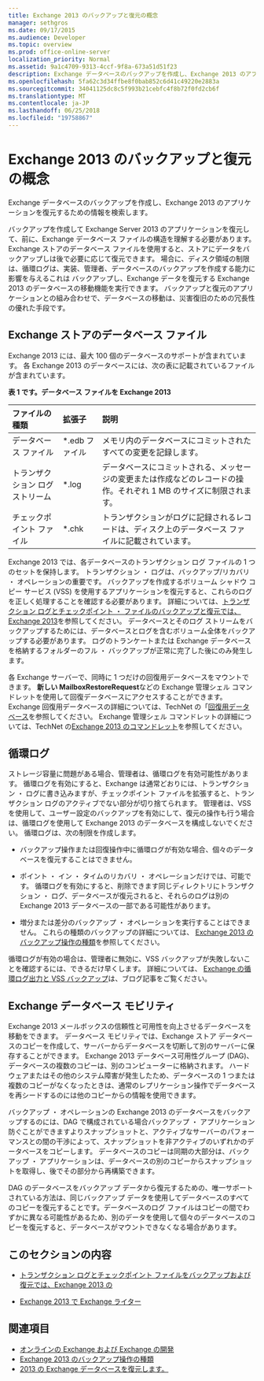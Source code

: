 ```yaml
---
title: Exchange 2013 のバックアップと復元の概念
manager: sethgros
ms.date: 09/17/2015
ms.audience: Developer
ms.topic: overview
ms.prod: office-online-server
localization_priority: Normal
ms.assetid: 9a1c4709-9313-4ccf-9f8a-673a51d51f23
description: Exchange データベースのバックアップを作成し、Exchange 2013 のアプリケーションを復元するための情報を検索します。
ms.openlocfilehash: 5fa62c3d34ffbe8f0bab852c6d41c49220e2883a
ms.sourcegitcommit: 34041125dc8c5f993b21cebfc4f8b72f0fd2cb6f
ms.translationtype: MT
ms.contentlocale: ja-JP
ms.lasthandoff: 06/25/2018
ms.locfileid: "19758867"
---
```

# <a name="backup-and-restore-concepts-for-exchange-2013"></a>Exchange 2013 のバックアップと復元の概念

Exchange データベースのバックアップを作成し、Exchange 2013 のアプリケーションを復元するための情報を検索します。
  
バックアップを作成して Exchange Server 2013 のアプリケーションを復元して、前に、Exchange データベース ファイルの構造を理解する必要があります。 Exchange ストアのデータベース ファイルを使用すると、ストアにデータをバックアップしは後で必要に応じて復元できます。 場合に、ディスク領域の制限は、循環ログは、実装、管理者、データベースのバックアップを作成する能力に影響を与えるこれは バックアップし、Exchange データを復元する Exchange 2013 のデータベースの移動機能を実行できます。 バックアップと復元のアプリケーションとの組み合わせで、データベースの移動は、災害復旧のための冗長性の優れた手段です。

<a name="bk_exchangedatabases"> </a>

## <a name="exchange-store-database-files"></a>Exchange ストアのデータベース ファイル

Exchange 2013 には、最大 100 個のデータベースのサポートが含まれています。 各 Exchange 2013 のデータベースには、次の表に記載されているファイルが含まれています。 
  
**表 1 です。データベース ファイルを Exchange 2013**

|ファイルの種類|拡張子|説明|
|:-----|:-----|:-----|
|データベース ファイル  <br/> |\*.edb ファイル  <br/> |メモリ内のデータベースにコミットされたすべての変更を記録します。  <br/> |
|トランザクション ログ ストリーム  <br/> |\*.log  <br/> |データベースにコミットされる、メッセージの変更または作成などのレコードの操作。それぞれ 1 MB のサイズに制限されます。  <br/> |
|チェックポイント ファイル  <br/> |\*.chk  <br/> |トランザクションがログに記録されるレコードは、ディスク上のデータベース ファイルに記載されています。  <br/> |
   
Exchange 2013 では、各データベースのトランザクション ログ ファイルの 1 つのセットを保持します。 トランザクション ・ ログは、バックアップ/リカバリ ・ オペレーションの重要です。 バックアップを作成するボリューム シャドウ コピー サービス (VSS) を使用するアプリケーションを復元すると、これらのログを正しく処理することを確認する必要があります。 詳細については、[トランザクション ログとチェックポイント ・ ファイルのバックアップと復元では、Exchange 2013](transaction-logs-and-checkpoint-files-for-backup-and-restore-in-exchange.md)を参照してください。 データベースとそのログ ストリームをバックアップするためには、データベースとログを含むボリューム全体をバックアップする必要があります。 ログのトランケートまたは Exchange データベースを格納するフォルダーのフル ・ バックアップが正常に完了した後にのみ発生します。
  
各 Exchange サーバーで、同時に 1 つだけの回復用データベースをマウントできます。 **新しい MailboxRestoreRequest**などの Exchange 管理シェル コマンドレットを使用して回復データベースにアクセスすることができます。 Exchange 回復用データベースの詳細については、TechNet の「[回復用データベース](http://technet.microsoft.com/en-us/library/dd876954%28v=exchg.150%29.aspx)を参照してください。 Exchange 管理シェル コマンドレットの詳細については、TechNet の[Exchange 2013 のコマンドレット](http://technet.microsoft.com/en-us/library/bb124413.aspx)を参照してください。 
  
## <a name="circular-logging"></a>循環ログ
<a name="bk_circularlogging"> </a>

ストレージ容量に問題がある場合、管理者は、循環ログを有効可能性があります。 循環ログを有効にすると、Exchange は通常どおりには、トランザクション ・ ログに書き込みますが、チェックポイント ファイルを拡張すると、トランザクション ログのアクティブでない部分が切り捨てられます。 管理者は、VSS を使用して、ユーザー設定のバックアップを有効にして、復元の操作も行う場合は、循環ログを使用して Exchange 2013 のデータベースを構成しないでください。 循環ログは、次の制限を作成します。 
  
- バックアップ操作または回復操作中に循環ログが有効な場合、個々のデータベースを復元することはできません。
    
- ポイント ・ イン ・ タイムのリカバリ ・ オペレーションだけでは、可能です。 循環ログを有効にすると、削除できます同じディレクトリにトランザクション ・ ログ、データベースが復元されると、それらのログは別の Exchange 2013 データベースの一部である可能性があります。 
    
- 増分または差分のバックアップ ・ オペレーションを実行することはできません。 これらの種類のバックアップの詳細については、 [Exchange 2013 のバックアップ操作の種類](types-of-backup-operations-for-exchange-2013.md)を参照してください。
    
循環ログが有効の場合は、管理者に無効に、VSS バックアップが失敗しないことを確認するには、できるだけ早くします。 詳細については、 [Exchange の循環ログ出力と VSS バックアップ](http://blogs.technet.com/b/exchange/archive/2010/08/18/3410672.aspx)は、ブログ記事をご覧ください。 
  
## <a name="exchange-database-mobility"></a>Exchange データベース モビリティ
<a name="bk_exchangedatabasemobility"> </a>

Exchange 2013 メールボックスの信頼性と可用性を向上させるデータベースを移動をできます。 データベース モビリティでは、Exchange ストア データベースのコピーを作成して、サーバーからデータベースを切断して別のサーバーに保存することができます。 Exchange 2013 データベース可用性グループ (DAG)、データベースの複数のコピーは、別のコンピューターに格納されます。 ハードウェアまたはその他のシステム障害が発生したため、データベースの 1 つまたは複数のコピーがなくなったときは、通常のレプリケーション操作でデータベースを再シードするのには他のコピーからの情報を使用できます。
  
バックアップ ・ オペレーションの Exchange 2013 のデータベースをバックアップするのには、DAG で構成されている場合バックアップ ・ アプリケーション防ぐことができますよりスナップショットと、アクティブなサーバーのパフォーマンスとの間の干渉によって、スナップショットを非アクティブのいずれかのデータベースをコピーします。 データベースのコピーは同期の大部分は、バックアップ ・ アプリケーションは、データベースの別のコピーからスナップショットを取得し、後でその部分から再構築できます。
  
DAG のデータベースをバックアップ データから復元するための、唯一サポートされている方法は、同じバックアップ データを使用してデータベースのすべてのコピーを復元することです。データベースのログ ファイルはコピーの間でわずかに異なる可能性があるため、別のデータを使用して個々のデータベースのコピーを復元すると、データベースがマウントできなくなる場合があります。
  
## <a name="in-this-section"></a>このセクションの内容
<a name="bk_inthissection"> </a>

- [トランザクション ログとチェックポイント ファイルをバックアップおよび復元では、Exchange 2013 の](transaction-logs-and-checkpoint-files-for-backup-and-restore-in-exchange.md)
    
- [Exchange 2013 で Exchange ライター](exchange-writer-in-exchange-2013.md)
    
## <a name="see-also"></a>関連項目

- [オンラインの Exchange および Exchange の開発](../exchange-server-development.md) 
- [Exchange 2013 のバックアップ操作の種類](types-of-backup-operations-for-exchange-2013.md)
- [2013 の Exchange データベースを復元します。](restoring-exchange-2013-databases.md)
    

